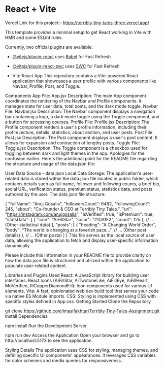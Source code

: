 # React + Vite
Vercel Link for this project:-
https://terribly-tiny-tales-three.vercel.app/

This template provides a minimal setup to get React working in Vite with HMR and some ESLint rules.

Currently, two official plugins are available:

- [@vitejs/plugin-react](https://github.com/vitejs/vite-plugin-react/blob/main/packages/plugin-react/README.md) uses [Babel](https://babeljs.io/) for Fast Refresh
- [@vitejs/plugin-react-swc](https://github.com/vitejs/vite-plugin-react-swc) uses [SWC](https://swc.rs/) for Fast Refresh

- Vite React App
This repository contains a Vite-powered React application that showcases a user profile with various components like Navbar, Profile, Post, and Toggle.

Components
App
File: App.jsx
Description: The main App component coordinates the rendering of the Navbar and Profile components. It manages state for user data, total posts, and the dark mode toggle.
Navbar
File: Navbar.jsx
Description: The Navbar component displays a navigation bar containing a logo, a dark mode toggle using the Toggle component, and a button for accessing courses.
Profile
File: Profile.jsx
Description: The Profile component renders a user's profile information, including their profile picture, details, statistics, about section, and user posts.
Post
File: Post.jsx
Description: The Post component displays a user's post content. It allows for expansion and contraction of lengthy posts.
Toggle
File: Toggle.jsx
Description: The Toggle component is a checkbox used for toggling between dark and light themes in the app.
Apologies for the confusion earlier. Here's the additional point for the README file regarding the structure and usage of the data.json file:

User Data Source - data.json
Local Data Storage: The application's user-related data is stored within the data.json file located in public folder, which contains details such as full name, follower and following counts, a brief bio, social URL, verification status, premium status, statistics data, and posts authored by the user.
The data.json file structure:

{
  "fullName": "Anuj Gosalia",
  "followersCount": 6482,
  "followingCount": 245,
  "about": "Co-founder & CEO at Terribly Tiny Tales.",
  "url": "https://instagram.com/anujgosalia",
  "isVerified": true,
  "isPremium": true,
  "statsData": [
    {
      "icon": "AiFillStar",
      "color": "#1DA1F2",
      "count": 125
    },
    // ... (Other statistical data)
  ],
  "posts": [
    {
      "heading": "A Changing World Order",
      "body": "The world is changing at a feverish pace...",
      // ... (Other post details)
    },
    // ... (Other posts)
  ]
}
This file serves as the local source of user data, allowing the application to fetch and display user-specific information dynamically.

Please include this information in your README file to provide clarity on how the data.json file is structured and utilized within the application to populate user-related content.

Libraries and Plugins Used
React: A JavaScript library for building user interfaces.
React Icons (AiFillStar, AiTwotoneLike, AiFillEye, AiFillHeart, MdVerified, RiCopperDiamondFill): Icon components used for various UI elements.
Vite: A fast, opinionated web dev build tool that serves your code via native ES Module imports.
CSS: Styling is implemented using CSS with specific styles defined in App.css.
Getting Started
Clone the Repository

git clone https://github.com/imasifakhtar/Terribly-Tiny-Tales-Assignment.git
Install Dependencies

npm install
Run the Development Server

npm run dev
Access the Application Open your browser and go to http://localhost:5173 to see the application.

Styling Details
The application uses CSS for styling, managing themes, and defining specific UI components' appearances. It leverages CSS variables for color schemes and media queries for responsiveness.
